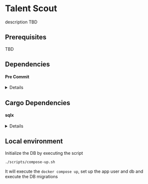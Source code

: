 # Talent Scout

description TBD

## Prerequisites

TBD

## Dependencies

#### Pre Commit

<details>

`pre-commit` is used to automatically run quality checks, such as formatting and linting, before each commit.

#### 1. Install pre-commit

Make sure you have Python and pip installed, then run:

```bash
pip install pre-commit
```

#### 2. Install the git hook scripts

```bash
pre-commit install
```

#### 3. (optional) Run against all the files ¶

- run pre-commit install to set up the git hook scripts
- (runs automatically before each commit but only for changed files)

```bash
pre-commit run --all-files
```

</details>

## Cargo Dependencies

#### sqlx

<details>

#### 1. Install sqlx

```bash
cargo install sqlx-cli
```

#### 2. Prepare offline environment

Generate offline sql data (needs postgres to be running)\
sqlx calls into our database at compile-time to ensure that all queries can be successfully executed considering
the schemas of our tables.\
We use this command locally to save the results so that we don't need a live connection on the CI pipelines.\
We will need the env variable `SQLX_OFFLINE=true` to use the offline data

```bash
cargo sqlx prepare --workspace -- --all-targets
```

We can also use it locally

```bash
SQLX_OFFLINE=true cargo run
```

</details>

## Local environment

Initialize the DB by executing the script

```bash
./scripts/compose-up.sh
```

It will execute the `docker compose up`, set up the app user and db and execute the DB migrations